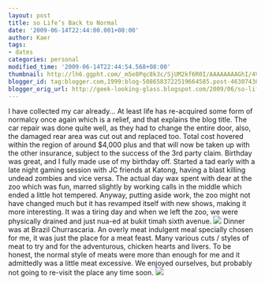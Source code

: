 ```yaml
---
layout: post
title: so Life’s Back to Normal
date: '2009-06-14T22:44:00.001+08:00'
author: Kaer
tags:
- dates
categories: personal
modified_time: '2009-06-14T22:44:54.568+08:00'
thumbnail: http://lh6.ggpht.com/_m5e8Pqc8k3c/SjUM2kf6R0I/AAAAAAAAGhI/4VapNOQTzxg/s72-c/019_thumb.jpg?imgmax=800
blogger_id: tag:blogger.com,1999:blog-5086583722519664585.post-4630743052608447779
blogger_orig_url: http://geek-looking-glass.blogspot.com/2009/06/so-lifes-back-to-normal.html
---
```


I have collected my car already... At least life has re-acquired some form 
of normalcy once again which is a relief, and that explains the blog title. 
The car repair was done quite well, as they had to change the entire door, 
also, the damaged rear area was cut out and replaced too. Total cost hovered 
within the region of around $4,000 plus and that will now be taken up with the 
other insurance, subject to the success of the 3rd party claim. 
Birthday was great, and I fully made use of my birthday off. Started a tad 
early with a late night gaming session with JC friends at Katong, having a 
blast killing undead zombies and vice versa. The actual day wax spent with 
dear at the zoo which was fun, marred slightly by working calls in the middle 
which ended a little hot tempered. Anyway, putting aside work, the zoo might 
not have changed much but it has revamped itself with new shows, making it 
more interesting. It was a tiring day and when we left the zoo, we were 
physically drained and just nua-ed at bukit timah sixth avenue.  ![](http://lh6.ggpht.com/_m5e8Pqc8k3c/SjUM1yG57VI/AAAAAAAAGhE/-4J2glwhoeA/s1600/019%5B2%5D.jpg) 
Dinner was at Brazil Churrascaria. An overly meat indulgent meal specially 
chosen for me, it was just the place for a meat feast. Many various cuts / 
styles of meat to try and for the adventurous, chicken hearts and livers. To 
be honest, the normal style of meats were more than enough for me and it 
admittedly was a little meat excessive. We enjoyed ourselves, but probably not 
going to re-visit the place any time soon.  ![](http://lh5.ggpht.com/_m5e8Pqc8k3c/SjUM4IDTaKI/AAAAAAAAGhM/Wwmly9wtw3Q/s1600/049%5B2%5D.jpg) 